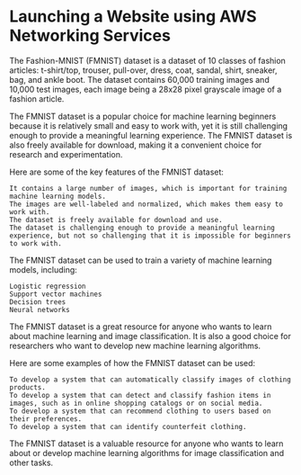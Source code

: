 # Launching a Website using AWS Networking Services



The Fashion-MNIST (FMNIST) dataset is a dataset of 10 classes of fashion articles: t-shirt/top, trouser, pull-over, dress, coat, sandal, shirt, sneaker, bag, and ankle boot. The dataset contains 60,000 training images and 10,000 test images, each image being a 28x28 pixel grayscale image of a fashion article.

The FMNIST dataset is a popular choice for machine learning beginners because it is relatively small and easy to work with, yet it is still challenging enough to provide a meaningful learning experience. The FMNIST dataset is also freely available for download, making it a convenient choice for research and experimentation.

Here are some of the key features of the FMNIST dataset:

    It contains a large number of images, which is important for training machine learning models.
    The images are well-labeled and normalized, which makes them easy to work with.
    The dataset is freely available for download and use.
    The dataset is challenging enough to provide a meaningful learning experience, but not so challenging that it is impossible for beginners to work with.

The FMNIST dataset can be used to train a variety of machine learning models, including:

    Logistic regression
    Support vector machines
    Decision trees
    Neural networks

The FMNIST dataset is a great resource for anyone who wants to learn about machine learning and image classification. It is also a good choice for researchers who want to develop new machine learning algorithms.

Here are some examples of how the FMNIST dataset can be used:

    To develop a system that can automatically classify images of clothing products.
    To develop a system that can detect and classify fashion items in images, such as in online shopping catalogs or on social media.
    To develop a system that can recommend clothing to users based on their preferences.
    To develop a system that can identify counterfeit clothing.

The FMNIST dataset is a valuable resource for anyone who wants to learn about or develop machine learning algorithms for image classification and other tasks.
